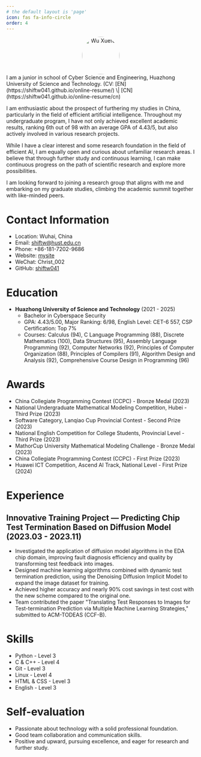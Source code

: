```yaml
---
# the default layout is 'page'
icon: fas fa-info-circle
order: 4
---
```

<div style="text-align: center;">
  <img src="root/profile1.png" alt="Wu Xuefei" style="border-radius: 50%; width: 100px; height: 100px;">
</div>
I am a junior in school of Cyber Science and Engineering, Huazhong University of Science and Technology. (CV: [EN](https://shiftw041.github.io/online-resume/) \| [CN](https://shiftw041.github.io/online-resume/cn)

I am enthusiastic about the prospect of furthering my studies in China, particularly in the field of efficient artificial intelligence. Throughout my undergraduate program, I have not only achieved excellent academic results, ranking 6th out of 98 with an average GPA of 4.43/5, but also actively involved in various research projects.

While I have a clear interest and some research foundation in the field of efficient AI, I am equally open and curious about unfamiliar research areas. I believe that through further study and continuous learning, I can make continuous progress on the path of scientific research and explore more possibilities.

I am looking forward to joining a research group that aligns with me and embarking on my graduate studies, climbing the academic summit together with like-minded peers.

# Contact Information
- Location: Wuhai, China
- Email: shiftw@hust.edu.cn
- Phone: +86-181-7202-9686
- Website: [mysite](https://shiftw041.github.io/mypage/)
- WeChat: Christ_002
- GitHub: [shiftw041](https://github.com/shiftw041)

# Education
- **Huazhong University of Science and Technology** (2021 - 2025)
  - Bachelor in Cyberspace Security
  - GPA: 4.43/5.00, Major Ranking: 6/98, English Level: CET-6 557, CSP Certification: Top 7%
  - Courses: Calculus (94), C Language Programming (88), Discrete Mathematics (100), Data Structures (95), Assembly Language Programming (92), Computer Networks (92), Principles of Computer Organization (88), Principles of Compilers (91), Algorithm Design and Analysis (92), Comprehensive Course Design in Programming (96)

# Awards

- China Collegiate Programming Contest (CCPC) - Bronze Medal (2023)
- National Undergraduate Mathematical Modeling Competition, Hubei - Third Prize (2023)
- Software Category, Lanqiao Cup Provincial Contest - Second Prize (2023)
- National English Competition for College Students, Provincial Level - Third Prize (2023)
- MathorCup University Mathematical Modeling Challenge - Bronze Medal (2023)
- China Collegiate Programming Contest (CCPC) - First Prize (2023)
- Huawei ICT Competition, Ascend AI Track, National Level - First Prize (2024)

# Experience

## Innovative Training Project — Predicting Chip Test Termination Based on Diffusion Model (2023.03 - 2023.11)
- Investigated the application of diffusion model algorithms in the EDA chip domain, improving fault diagnosis efficiency and quality by transforming test feedback into images. 
- Designed machine learning algorithms combined with dynamic test termination prediction, using the Denoising Diffusion Implicit Model to expand the image dataset for training.
- Achieved higher accuracy and nearly 90% cost savings in test cost with the new scheme compared to the original one.
- Team contributed the paper "Translating Test Responses to Images for Test-termination Prediction via Multiple Machine Learning Strategies," submitted to ACM-TODEAS (CCF-B).

# Skills

- Python - Level 3
- C & C++ - Level 4
- Git - Level 3
- Linux - Level 4
- HTML & CSS - Level 3
- English - Level 3

# Self-evaluation

- Passionate about technology with a solid professional foundation.
- Good team collaboration and communication skills.
- Positive and upward, pursuing excellence, and eager for research and further study.
